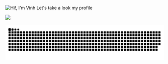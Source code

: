 
![Hi!, I'm Vinh Let's take a look my profile](https://user-images.githubusercontent.com/111102169/223019243-4358f659-8379-4774-a3ad-90d95ab9d140.gif)



<img src="https://user-images.githubusercontent.com/73097560/115834477-dbab4500-a447-11eb-908a-139a6edaec5c.gif"> 
<p align="center" >
  <img  src="https://raw.githubusercontent.com/Elanza-48/Elanza-48/main/resources/img/github-contribution-grid-snake.svg"
    alt="example" />
</p>

